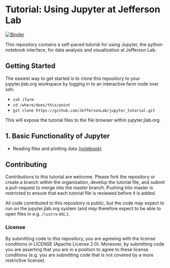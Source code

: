 # Tutorial: Using Jupyter at Jefferson Lab

[![Binder](https://mybinder.org/badge.svg)](https://mybinder.org/v2/gh/JeffersonLab/jupyter_tutorial/master)

This repository contains a self-paced tutorial for using Jupyter, the python notebook interface, for data analysis and visualization at Jefferson Lab.

## Getting Started

The easiest way to get started is to clone this repository to your jupyter.jlab.org workspace by logging in to an interactive farm node over ssh:
- `ssh ifarm`
- `cd /where/does/this/point`
- `git clone https://github.com/JeffersonLab/jupyter_tutorial.git`

This will expose the tutorial files to the file browser within jupyter.jlab.org.

## 1. Basic Functionality of Jupyter

* Reading files and plotting data [(notebook)](1_Basics/read_root_files.ipynb)

## Contributing

Contributions to this tutorial are welcome. Please fork the repository or create a branch within the organization, develop the tutorial file, and submit a pull-request to merge into the master branch. Pushing into master is restricted to ensure that each tutorial file is reviewed before it is added.

All code contributed to this repository is public, but the code may expect to run on the jupyter.jlab.org system (and may therefore expect to be able to open files in e.g. `/lustre` etc.).

### License

By submitting code to this repository, you are agreeing with the license conditions in LICENSE (Apache License 2.0). Moreover, by submitting code you are asserting that you are in a position to agree to these license conditions (e.g. you are submitting code that is not covered by a more restrictive license).
